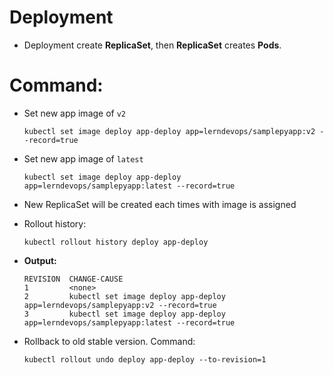 # <b>Deployment</b>

- Deployment create <b>ReplicaSet</b>, then <b>ReplicaSet</b> creates <b>Pods</b>.

# <b>Command:</b>
- Set new app image of `v2`
    ```
    kubectl set image deploy app-deploy app=lerndevops/samplepyapp:v2 --record=true
    ```
- Set new app image of `latest`
    ```
    kubectl set image deploy app-deploy app=lerndevops/samplepyapp:latest --record=true
    ```
- New ReplicaSet will be created each times with image is assigned

- Rollout history:
    ```
    kubectl rollout history deploy app-deploy
    ```
- <b>Output:</b>
    ```
    REVISION  CHANGE-CAUSE
    1         <none>
    2         kubectl set image deploy app-deploy app=lerndevops/samplepyapp:v2 --record=true
    3         kubectl set image deploy app-deploy app=lerndevops/samplepyapp:latest --record=true
    ```

- Rollback to old stable version. Command:
    ```
    kubectl rollout undo deploy app-deploy --to-revision=1
    ```
